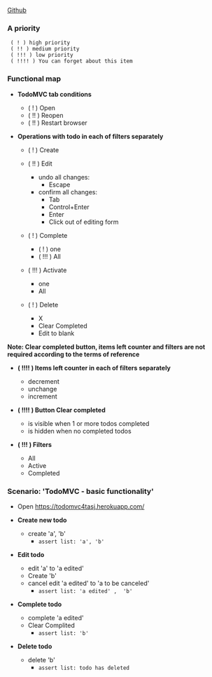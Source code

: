 [Github](https://github.com/fkthereality/codarium/blob/ToDoMVC/todoMVC-test-plan.md)
### A priority ###
     ( ! ) high priority
     ( !! ) medium priority
     ( !!! ) low priority
     ( !!!! ) You can forget about this item

### Functional map ###
* **TodoMVC tab conditions**
    - ( ! ) Open
    - ( !! ) Reopen
    - ( !! ) Restart browser

* **Operations with todo in each of filters separately**
    - ( ! ) Create 
    - ( !! ) Edit 
      - undo all changes:    
          -  Escape 
      - confirm all changes:
          -  Tab
          -  Control+Enter
          -  Enter
          -  Click out of editing form 

    - ( ! ) Complete 
      - ( ! ) one 
      - ( !!! ) All

    - ( !!! ) Activate  
      - one 
      - All

    - ( ! ) Delete 
       - X 
       - Clear Completed
       - Edit to blank


**Note: Clear completed button, items left counter and filters are not required according to the terms of reference**
* **( !!!! ) Items left counter in each of filters separately**
  
    - decrement
    - unchange
    - increment

* **( !!!! ) Button Clear completed**
    - is visible when  1 or more todos completed
    - is hidden when no completed todos
* **( !!! ) Filters**
    - All
    - Active
    - Completed  
  
  
### Scenario: 'TodoMVC - basic functionality' ###

* Open https://todomvc4tasj.herokuapp.com/

 * **Create new todo** 
   * create 'a', 'b'
     + `assert list: 'a', 'b'`
     
 * **Edit todo** 
   * edit 'a' to 'a edited'
   * Create 'b'
   * cancel edit 'a edited' to 'a to be canceled' 
     + `assert list: 'a edited' ,  'b'`
     
* **Complete todo** 
  * complete 'a edited'
  * Clear Complited 
      + `assert list: 'b'`
      
* **Delete todo** 
  * delete 'b'
       + `assert list: todo has deleted` 

